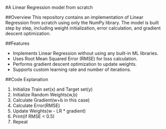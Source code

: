 #A Linear Regression model from scratch

##Overview
This repository contains an implementation of Linear Regression from scratch using only the NumPy library. 
The model is built step by step, including weight initialization, error calculation, and gradient descent optimization.

##Features
- Implements Linear Regression without using any built-in ML libraries.
- Uses Root Mean Squared Error (RMSE) for loss calculation.
- Performs gradient descent optimization to update weights.
- Supports custom learning rate and number of iterations.

##Code Explanation
1. Initialize Train set(x) and Target set(y)
2. Initialize Random Weights(w,b)
3. Calculate Gradient(w+b in this case)
4. Calculate Error(RMSE)
5. Update Weights(w - LR * gradient)
6. Print(if RMSE < 0.5)
7. Repeat
